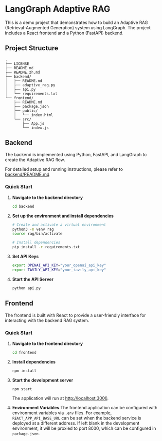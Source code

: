 # LangGraph Adaptive RAG

This is a demo project that demonstrates how to build an Adaptive RAG (Retrieval-Augmented Generation) system using LangGraph. The project includes a React frontend and a Python (FastAPI) backend.

## Project Structure

```text
.
├── LICENSE
├── README.md
├── README.zh.md
├── backend/
│   ├── README.md
│   ├── adaptive_rag.py
│   ├── api.py
│   └── requirements.txt
└── frontend/
    ├── README.md
    ├── package.json
    ├── public/
    │   └── index.html
    └── src/
        ├── App.js
        └── index.js
```

## Backend

The backend is implemented using Python, FastAPI, and LangGraph to create the Adaptive RAG flow.

For detailed setup and running instructions, please refer to [backend/README.md](./backend/README.md).

### Quick Start

1.  **Navigate to the backend directory**
    ```bash
    cd backend
    ```

2.  **Set up the environment and install dependencies**
    ```bash
    # Create and activate a virtual environment
    python3 -m venv rag
    source rag/bin/activate

    # Install dependencies
    pip install -r requirements.txt
    ```

3.  **Set API Keys**
    ```bash
    export OPENAI_API_KEY="your_openai_api_key"
    export TAVILY_API_KEY="your_tavily_api_key"
    ```

4.  **Start the API Server**
    ```bash
    python api.py
    ```

## Frontend

The frontend is built with React to provide a user-friendly interface for interacting with the backend RAG system.

### Quick Start

1.  **Navigate to the frontend directory**
    ```bash
    cd frontend
    ```

2.  **Install dependencies**
    ```bash
    npm install
    ```

3.  **Start the development server**
    ```bash
    npm start
    ```
    The application will run at [http://localhost:3000](http://localhost:3000).

4.  **Environment Variables**
    The frontend application can be configured with environment variables via `.env` files. For example, `REACT_APP_API_BASE_URL` can be set when the backend service is deployed at a different address. If left blank in the development environment, it will be proxied to port 8000, which can be configured in `package.json`.
